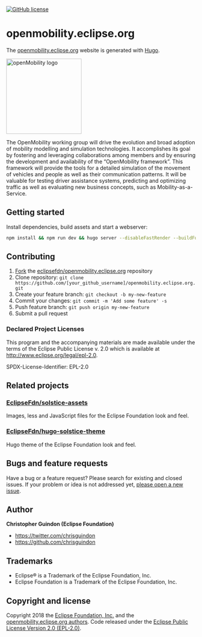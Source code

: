 [![GitHub license](https://img.shields.io/github/license/EclipseFdn/openmobility.eclipse.org.svg)](https://github.com/EclipseFdn/openmobility.eclipse.org/blob/master/LICENSE)

# openmobility.eclipse.org

The [openmobility.eclipse.org](https://openmobility.eclipse.org) website is generated with [Hugo](https://gohugo.io/documentation/).

<img src="https://i.imgur.com/ECvSBcZ.jpg" alt="openMobility logo" width="200">

The OpenMobility working group will drive the evolution and broad adoption of mobility modelling and simulation technologies. It accomplishes its goal by fostering and leveraging collaborations among members and by ensuring the development and availability of the “OpenMobility framework”. This framework will provide the tools for a detailed simulation of the movement of vehicles and people as well as their communication patterns. It will be valuable for testing driver assistance systems, predicting and optimizing traffic as well as evaluating new business concepts, such as Mobility-as-a-Service.

## Getting started

Install dependencies, build assets and start a webserver:

```bash
npm install && npm run dev && hugo server --disableFastRender --buildFuture
```

## Contributing

1. [Fork](https://help.github.com/articles/fork-a-repo/) the [eclipsefdn/openmobility.eclipse.org](https://github.com/eclipsefdn/openmobility.eclipse.org) repository
2. Clone repository: `git clone https://github.com/[your_github_username]/openmobility.eclipse.org.git`
3. Create your feature branch: `git checkout -b my-new-feature`
4. Commit your changes: `git commit -m 'Add some feature' -s`
5. Push feature branch: `git push origin my-new-feature`
6. Submit a pull request

### Declared Project Licenses

This program and the accompanying materials are made available under the terms
of the Eclipse Public License v. 2.0 which is available at
http://www.eclipse.org/legal/epl-2.0.

SPDX-License-Identifier: EPL-2.0

## Related projects

### [EclipseFdn/solstice-assets](https://github.com/EclipseFdn/solstice-assets)

Images, less and JavaScript files for the Eclipse Foundation look and feel.

### [EclipseFdn/hugo-solstice-theme](https://github.com/EclipseFdn/hugo-solstice-theme)

Hugo theme of the Eclipse Foundation look and feel. 

## Bugs and feature requests

Have a bug or a feature request? Please search for existing and closed issues. If your problem or idea is not addressed yet, [please open a new issue](https://github.com/eclipsefdn/openmobility.eclipse.org/issues/new).

## Author

**Christopher Guindon (Eclipse Foundation)**

- <https://twitter.com/chrisguindon>
- <https://github.com/chrisguindon>

## Trademarks

* Eclipse® is a Trademark of the Eclipse Foundation, Inc.
* Eclipse Foundation is a Trademark of the Eclipse Foundation, Inc.

## Copyright and license

Copyright 2018 the [Eclipse Foundation, Inc.](https://www.eclipse.org) and the [openmobility.eclipse.org authors](https://github.com/eclipsefdn/openmobility.eclipse.org/graphs/contributors). Code released under the [Eclipse Public License Version 2.0 (EPL-2.0)](https://github.com/eclipsefdn/openmobility.eclipse.org/blob/src/LICENSE).
